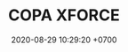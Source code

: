 ---
layout: CXF
permalink: /copa-xforce
categories: logos
date: 2020-08-29 10:29:20 +0700
title: COPA XFORCE
cxf: COPA XFORCE
# 4TOS DE FINAL
#LLAVE1
cxff1: 9 DE JULIO
cxf1: JNS
rll1:
rll8: 
cxf8: TSF
#LLAVE2
cxff2: 8 DE JULIO
cxf4: SKZ
rll4: 0
rll5: 2
cxf5: P1
#LLAVE3
cxff3: 8 DE JULIO
cxf3: LB
rll3: 0
rll6: 2
cxf6: SSI
#LLAVE4
cxff4: 9 DE JULIO
cxf2: NS
rll2:
rll7: 
cxf7: SPC
# SEMIFINALES
#LLAVE5
cxff5: 10 DE JULIO
cxf9: TBD #CXF1-18
rll9:
rll10: 
cxf10: P1 #CXF4-45
#LLAVE6
cxff6: 10 DE JULIO
cxf11: SSI #CXF3-36
rll11:
rll12: 
cxf12: TBD #CXF2-27
# GRAN FINAL
#LLAVE7
cxff7: 10 DE JULIO
cxf13: TBD
rll13:
rll14: 
cxf14: TBD
---